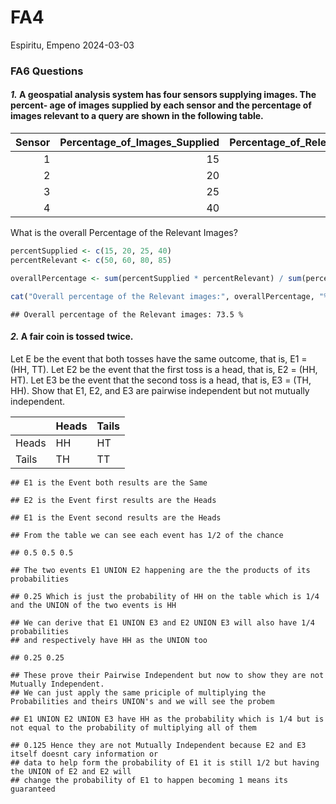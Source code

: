 FA4
================
Espiritu, Empeno
2024-03-03

### **FA6 Questions**

#### ***1.*** A geospatial analysis system has four sensors supplying images. The percent- age of images supplied by each sensor and the percentage of images relevant to a query are shown in the following table.

| Sensor | Percentage_of_Images_Supplied | Percentage_of_Relevant_Images |
|-------:|------------------------------:|------------------------------:|
|      1 |                            15 |                            50 |
|      2 |                            20 |                            60 |
|      3 |                            25 |                            80 |
|      4 |                            40 |                            85 |

What is the overall Percentage of the Relevant Images?

``` r
percentSupplied <- c(15, 20, 25, 40)
percentRelevant <- c(50, 60, 80, 85)

overallPercentage <- sum(percentSupplied * percentRelevant) / sum(percentSupplied)

cat("Overall percentage of the Relevant images:", overallPercentage, "%\n")
```

    ## Overall percentage of the Relevant images: 73.5 %

#### ***2.*** A fair coin is tossed twice.

Let E be the event that both tosses have the same outcome, that is, E1 =
(HH, TT). Let E2 be the event that the first toss is a head, that is, E2
= (HH, HT). Let E3 be the event that the second toss is a head, that is,
E3 = (TH, HH). Show that E1, E2, and E3 are pairwise independent but not
mutually independent.

|       | Heads | Tails |
|:------|:------|:------|
| Heads | HH    | HT    |
| Tails | TH    | TT    |

    ## E1 is the Event both results are the Same

    ## E2 is the Event first results are the Heads

    ## E1 is the Event second results are the Heads

    ## From the table we can see each event has 1/2 of the chance

    ## 0.5 0.5 0.5

    ## The two events E1 UNION E2 happening are the the products of its probabilities

    ## 0.25 Which is just the probability of HH on the table which is 1/4 and the UNION of the two events is HH

    ## We can derive that E1 UNION E3 and E2 UNION E3 will also have 1/4 probabilities
    ## and respectively have HH as the UNION too

    ## 0.25 0.25

    ## These prove their Pairwise Independent but now to show they are not Mutually Independent.
    ## We can just apply the same priciple of multiplying the Probabilities and theirs UNION's and we will see the probem

    ## E1 UNION E2 UNION E3 have HH as the probability which is 1/4 but is not equal to the probability of multiplying all of them

    ## 0.125 Hence they are not Mutually Independent because E2 and E3 itself doesnt cary information or
    ## data to help form the probability of E1 it is still 1/2 but having the UNION of E2 and E2 will
    ## change the probability of E1 to happen becoming 1 means its guaranteed
